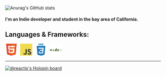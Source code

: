 ###

![Anurag's GitHub stats](https://github-readme-stats.vercel.app/api?username=xorrdev&theme=material-palenight&show_icons=true)

#### I'm an Indie developer and student in the bay area of California. 

## Languages & Frameworks:
  <img src="https://github.com/devicons/devicon/blob/master/icons/html5/html5-original.svg" title="HTML5" alt="HTML" width="40" height="40"/>&nbsp;
  <img src="https://github.com/devicons/devicon/blob/master/icons/javascript/javascript-original.svg" title="JavaScript" alt="JavaScript" width="40" height="40"/>&nbsp;
  <img src="https://github.com/devicons/devicon/blob/master/icons/css3/css3-plain-wordmark.svg"  title="CSS3" alt="CSS" width="40" height="40"/>&nbsp;
<img src="https://github.com/devicons/devicon/blob/master/icons/nodejs/nodejs-original-wordmark.svg" title="NodeJS" alt="NodeJS" width="40" height="40"/>&nbsp;


---

[![@reactjs's Holopin board](https://holopin.me/reactjs)](https://holopin.io/@reactjs)
